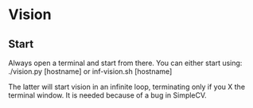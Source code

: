 # Vision

## Start

Always open a terminal and start from there.
You can either start using:
	./vision.py [hostname]
or
	inf-vision.sh [hostname]
	
The latter will start vision in an infinite loop, terminating only if you X the terminal window. It is needed because of a bug in SimpleCV.

